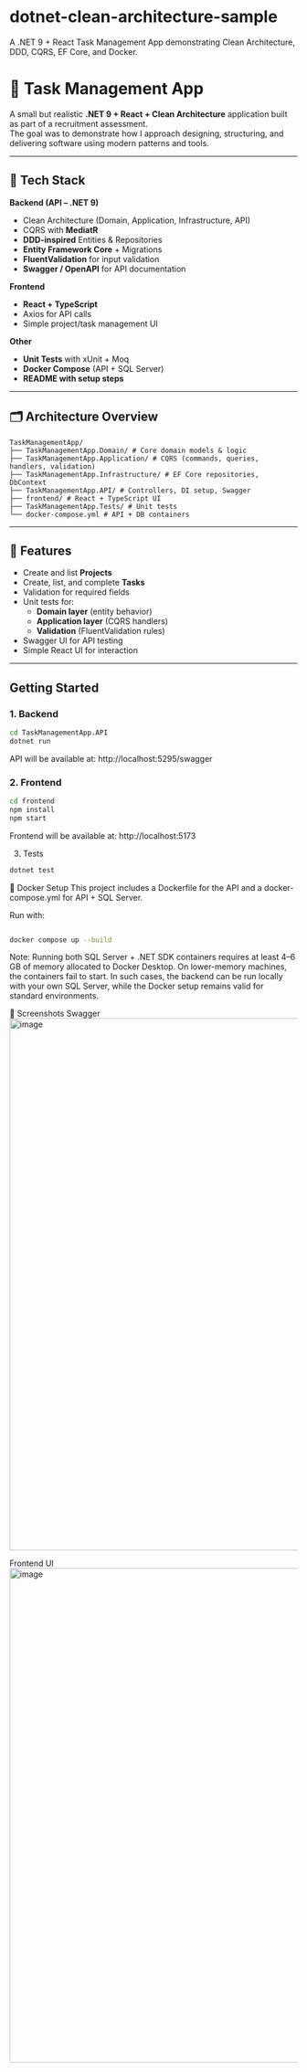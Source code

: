 # dotnet-clean-architecture-sample
A .NET 9 + React Task Management App demonstrating Clean Architecture, DDD, CQRS, EF Core, and Docker.

# 📝 Task Management App

A small but realistic **.NET 9 + React + Clean Architecture** application built as part of a recruitment assessment.  
The goal was to demonstrate how I approach designing, structuring, and delivering software using modern patterns and tools.

---

## 🚀 Tech Stack

**Backend (API – .NET 9)**
- Clean Architecture (Domain, Application, Infrastructure, API)
- CQRS with **MediatR**
- **DDD-inspired** Entities & Repositories
- **Entity Framework Core** + Migrations
- **FluentValidation** for input validation
- **Swagger / OpenAPI** for API documentation

**Frontend**
- **React + TypeScript**
- Axios for API calls
- Simple project/task management UI

**Other**
- **Unit Tests** with xUnit + Moq
- **Docker Compose** (API + SQL Server)
- **README with setup steps**

---

## 🗂️ Architecture Overview
```
TaskManagementApp/
├── TaskManagementApp.Domain/ # Core domain models & logic
├── TaskManagementApp.Application/ # CQRS (commands, queries, handlers, validation)
├── TaskManagementApp.Infrastructure/ # EF Core repositories, DbContext
├── TaskManagementApp.API/ # Controllers, DI setup, Swagger
├── frontend/ # React + TypeScript UI
├── TaskManagementApp.Tests/ # Unit tests
└── docker-compose.yml # API + DB containers
```

---

## 🧪 Features

- Create and list **Projects**
- Create, list, and complete **Tasks**
- Validation for required fields
- Unit tests for:
  - **Domain layer** (entity behavior)
  - **Application layer** (CQRS handlers)
  - **Validation** (FluentValidation rules)
- Swagger UI for API testing
- Simple React UI for interaction

---

##  Getting Started

### 1. Backend
```bash
cd TaskManagementApp.API
dotnet run
```
API will be available at: http://localhost:5295/swagger

### 2. Frontend
```bash
cd frontend
npm install
npm start
```
Frontend will be available at: http://localhost:5173

3. Tests
```bash
dotnet test
```
🐳 Docker Setup
This project includes a Dockerfile for the API and a docker-compose.yml for API + SQL Server.

Run with:
```bash

docker compose up --build
```
 Note: Running both SQL Server + .NET SDK containers requires at least 4–6 GB of memory allocated to Docker Desktop.
On lower-memory machines, the containers  fail to start.
In such cases, the backend can be run locally with your own SQL Server, while the Docker setup remains valid for standard environments.

📸 Screenshots
Swagger
<img width="1805" height="932" alt="image" src="https://github.com/user-attachments/assets/0b11175e-08db-4922-a2c3-88263c6a66d1" />

Frontend UI
<img width="1693" height="866" alt="image" src="https://github.com/user-attachments/assets/d4495ac5-385b-4b00-8a4d-43c49b78c6a3" />


